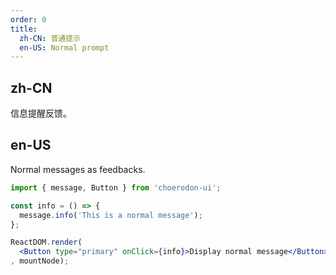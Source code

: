 ```yaml
---
order: 0
title:
  zh-CN: 普通提示
  en-US: Normal prompt
---
```


## zh-CN

信息提醒反馈。

## en-US

Normal messages as feedbacks.

````jsx
import { message, Button } from 'choerodon-ui';

const info = () => {
  message.info('This is a normal message');
};

ReactDOM.render(
  <Button type="primary" onClick={info}>Display normal message</Button>
, mountNode);
````
